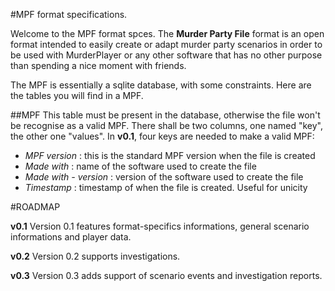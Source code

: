 #MPF format specifications.

Welcome to the MPF format spces. The **Murder Party File** format is an open format intended to easily create or adapt murder party scenarios in order to be used with MurderPlayer or any other software that has no other purpose than spending a nice moment with friends.

The MPF is essentially a sqlite database, with some constraints.
Here are the tables you will find in a MPF.

##MPF
This table must be present in the database, otherwise the file won't be recognise as a valid MPF.
There shall be two columns, one named "key", the other one "values".
In **v0.1**, four keys are needed to make a valid MPF:
- *MPF version* : this is the standard MPF version when the file is created
- *Made with* : name of the software used to create the file
- *Made with - version* : version of the software used to create the file
- *Timestamp* : timestamp of when the file is created. Useful for unicity

#ROADMAP

__v0.1__
Version 0.1 features format-specifics informations, general scenario informations and player data.

__v0.2__
Version 0.2 supports investigations.

__v0.3__
Version 0.3 adds support of scenario events and investigation reports.
